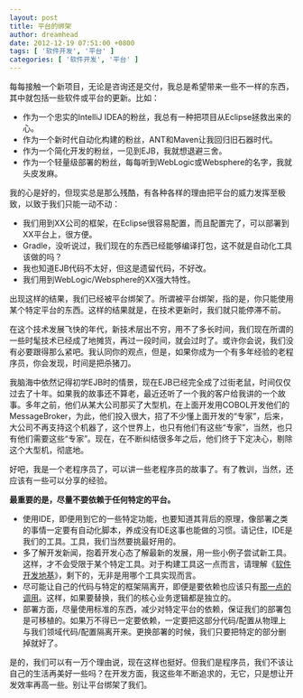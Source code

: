 ```yaml
---
layout: post
title: 平台的绑架
author: dreamhead
date: 2012-12-19 07:51:00 +0800
tags: [ '软件开发', '平台' ]
categories: [ '软件开发', '平台' ]
---
```


每每接触一个新项目，无论是咨询还是交付，我总是希望带来一些不一样的东西，其中就包括一些软件或平台的更新。比如：

- 作为一个忠实的IntelliJ IDEA的粉丝，我总有一种把项目从Eclipse拯救出来的心。
- 作为一个新时代自动化构建的粉丝，ANT和Maven让我回归旧石器时代。
- 作为一个简化开发的粉丝，一见到EJB，我就想退避三舍。
- 作为一个轻量级部署的粉丝，每每听到WebLogic或Websphere的名字，我就头皮发麻。

我的心是好的，但现实总是那么残酷，有各种各样的理由把平台的威力发挥至极致，以致于我们只能一动不动：

- 我们用到XX公司的框架，在Eclipse很容易配置，而且配置完了，可以部署到XX平台上，很方便。
- Gradle，没听说过，我们现在的东西已经能够编译打包，这不就是自动化工具该做的吗？
- 我也知道EJB代码不太好，但这是遗留代码，不好改。
- 我们用到WebLogic/Websphere的XX强大特性。

出现这样的结果，我们已经被平台绑架了。所谓被平台绑架，指的是，你只能使用某个特定平台的东西。这样的结果就是，在技术更新时，我们就只能停滞不前。

在这个技术发展飞快的年代，新技术层出不穷，用不了多长时间，我们现在所谓的一些时髦技术已经成了地摊货，再过一段时间，就会过时了。或许你会说，我们没有必要跟得那么紧吧。我认同你的观点，但是，如果你成为一个有多年经验的老程序员，你会发现，时间是把杀猪刀。

我脑海中依然记得初学EJB时的情景，现在EJB已经完全成了过街老鼠，时间仅仅过去了十年。如果我的故事还不算老，最近还听了一个我的客户给我讲的一个故事。多年之前，他们从某大公司那买了大型机，在上面开发用COBOL开发他们的MessageBroker，为此，他们投入很大，招了不少懂上面开发的“专家”，后来，大公司不再支持这个机器了，这个世界上，也只有他们有这些“专家”，当然，也只有他们需要这些“专家”。现在，在不断纠结很多年之后，他们终于下定决心，剔除这个大型机，彻底地。

好吧，我是一个老程序员了，可以讲一些老程序员的故事了。有了教训，当然，还应该有一些可以分享的经验。

**最重要的是，尽量不要依赖于任何特定的平台。**

- 使用IDE，即便用到它的一些特定功能，也要知道其背后的原理，像部署之类的事情一定要有自动化脚本，养成没有IDE这事也能做的习惯。请记住，IDE是我们的工具。工具，我们当然要挑最好用的。
- 多了解开发新闻，抱着开发心态了解最新的发展，用一些小例子尝试新工具。这样，才不会受限于某个特定工具。对于构建工具这一点而言，请理解《[软件开发地基](http://www.infoq.com/cn/articles/zy-software-development-foundation)》，剩下的，无非是用哪个工具实现而言。
- 尽可能让自己的代码与特定的框架隔离开，即便是要依赖也应该只有[那一点的调用](http://dreamhead.blogbus.com/logs/100357058.html)。这样，如果要替换，我们的核心业务逻辑都是独立的。
- 部署方面，尽量使用标准的东西，减少对特定平台的依赖，保证我们的部署包是可移植的。如果万不得已一定要依赖，一定要把这部分代码/配置从物理上与我们领域代码/配置隔离开来。更换部署的时候，我们只要把特定的部分删掉就好了。

是的，我们可以有一万个理由说，现在这样也挺好。但我们是程序员，我们不该让自己的生活再美好一些吗？在开发方面，我这些年不断追求的，无它，只是想让开发效率再高一些。别让平台绑架了我们。


